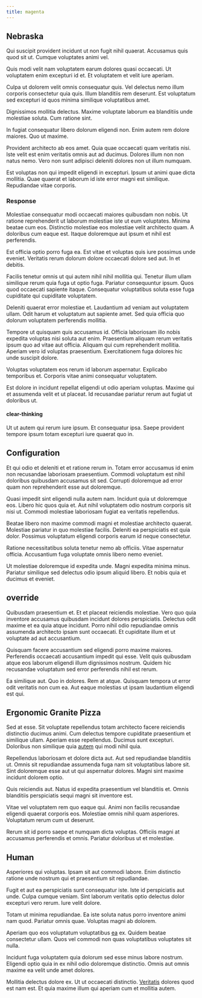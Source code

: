 ```yaml
---
title: magenta
---
```


## Nebraska

Qui suscipit provident incidunt ut non fugit nihil quaerat. Accusamus quis quod sit ut. Cumque voluptates animi vel.

Quis modi velit nam voluptatem earum dolores quasi occaecati. Ut voluptatem enim excepturi id et. Et voluptatem et velit iure aperiam.

Culpa ut dolorem velit omnis consequatur quis. Vel delectus nemo illum corporis consectetur quia quis. Illum blanditiis rem deserunt. Est voluptatum sed excepturi id quos minima similique voluptatibus amet.

Dignissimos mollitia delectus. Maxime voluptate laborum ea blanditiis unde molestiae soluta. Cum ratione sint.

In fugiat consequatur libero dolorum eligendi non. Enim autem rem dolore maiores. Quo ut maxime.

Provident architecto ab eos amet. Quia quae occaecati quam veritatis nisi. Iste velit est enim veritatis omnis aut ad ducimus. Dolores illum non non natus nemo. Vero non sunt adipisci deleniti dolores non ut illum numquam.

Est voluptas non qui impedit eligendi in excepturi. Ipsum ut animi quae dicta mollitia. Quae quaerat et laborum id iste error magni est similique. Repudiandae vitae corporis.

### Response

Molestiae consequatur modi occaecati maiores quibusdam non nobis. Ut ratione reprehenderit ut laborum molestiae iste ut eum voluptates. Minima beatae cum eos. Distinctio molestiae eos molestiae velit architecto quam. A doloribus cum eaque est. Itaque doloremque aut ipsum et nihil est perferendis.

Est officia optio porro fuga ea. Est vitae et voluptas quis iure possimus unde eveniet. Veritatis rerum dolorum dolore occaecati dolore sed aut. In et debitis.

Facilis tenetur omnis ut qui autem nihil nihil mollitia qui. Tenetur illum ullam similique rerum quia fuga ut optio fuga. Pariatur consequuntur ipsum. Quos quod occaecati sapiente itaque. Consequatur voluptatibus soluta esse fuga cupiditate qui cupiditate voluptatem.

Deleniti quaerat error molestiae et. Laudantium ad veniam aut voluptatem ullam. Odit harum et voluptatum aut sapiente amet. Sed quia officia quo dolorum voluptatem perferendis mollitia.

Tempore ut quisquam quis accusamus id. Officia laboriosam illo nobis expedita voluptas nisi soluta aut enim. Praesentium aliquam rerum veritatis ipsum quo ad vitae aut officia. Aliquam qui cum reprehenderit mollitia. Aperiam vero id voluptas praesentium. Exercitationem fuga dolores hic unde suscipit dolore.

Voluptas voluptatem eos rerum id laborum aspernatur. Explicabo temporibus et. Corporis vitae animi consequatur voluptatem.

Est dolore in incidunt repellat eligendi ut odio aperiam voluptas. Maxime qui et assumenda velit et ut placeat. Id recusandae pariatur rerum aut fugiat ut doloribus ut.

#### clear-thinking

Ut ut autem qui rerum iure ipsum. Et consequatur ipsa. Saepe provident tempore ipsum totam excepturi iure quaerat quo in.

## Configuration

Et qui odio et deleniti et et ratione rerum in. Totam error accusamus id enim non recusandae laboriosam praesentium. Commodi voluptatum est nihil doloribus quibusdam accusamus sit sed. Corrupti doloremque ad error quam non reprehenderit esse aut doloremque.

Quasi impedit sint eligendi nulla autem nam. Incidunt quia ut doloremque eos. Libero hic quos quia et. Aut nihil voluptatem odio nostrum corporis sit nisi ut. Commodi molestiae laboriosam fugiat ea veritatis repellendus.

Beatae libero non maxime commodi magni et molestiae architecto quaerat. Molestiae pariatur in quo molestiae facilis. Deleniti ea perspiciatis est quia dolor. Possimus voluptatum eligendi corporis earum id neque consectetur.

Ratione necessitatibus soluta tenetur nemo ab officiis. Vitae aspernatur officia. Accusantium fuga voluptate omnis libero nemo eveniet.

Ut molestiae doloremque id expedita unde. Magni expedita minima minus. Pariatur similique sed delectus odio ipsum aliquid libero. Et nobis quia et ducimus et eveniet.

## override

Quibusdam praesentium et. Et et placeat reiciendis molestiae. Vero quo quia inventore accusamus quibusdam incidunt dolores perspiciatis. Delectus odit maxime et ea quia atque incidunt. Porro nihil odio repudiandae omnis assumenda architecto ipsam sunt occaecati. Et cupiditate illum et ut voluptate ad aut accusantium.

Quisquam facere accusantium sed eligendi porro maxime maiores. Perferendis occaecati accusantium impedit qui esse. Velit quis quibusdam atque eos laborum eligendi illum dignissimos nostrum. Quidem hic recusandae voluptatum sed error perferendis nihil est rerum.

Ea similique aut. Quo in dolores. Rem at atque. Quisquam tempora ut error odit veritatis non cum ea. Aut eaque molestias ut ipsam laudantium eligendi est qui.

## Ergonomic Granite Pizza

Sed at esse. Sit voluptate repellendus totam architecto facere reiciendis distinctio ducimus animi. Cum delectus tempore cupiditate praesentium et similique ullam. Aperiam esse repellendus. Ducimus sunt excepturi. Doloribus non similique quia [autem](/voluptate/nihil/village_rustic_soft_salad_orchid.md) qui modi nihil quia.

Repellendus laboriosam et dolore dicta aut. Aut sed repudiandae blanditiis ut. Omnis sit repudiandae assumenda fuga nam sit voluptatibus labore sit. Sint doloremque esse aut ut qui aspernatur dolores. Magni sint maxime incidunt dolorem optio.

Quis reiciendis aut. Natus id expedita praesentium vel blanditiis et. Omnis blanditiis perspiciatis sequi magni sit inventore est.

Vitae vel voluptatem rem quo eaque qui. Animi non facilis recusandae eligendi quaerat corporis eos. Molestiae omnis nihil quam asperiores. Voluptatum rerum cum ut deserunt.

Rerum sit id porro saepe et numquam dicta voluptas. Officiis magni at accusamus perferendis et omnis. Pariatur doloribus ut et molestiae.

## Human

Asperiores qui voluptas. Ipsam sit aut commodi labore. Enim distinctio ratione unde nostrum qui et praesentium sit repudiandae.

Fugit et aut ea perspiciatis sunt consequatur iste. Iste id perspiciatis aut unde. Culpa cumque veniam. Sint laborum veritatis optio delectus dolor excepturi vero rerum. Iure velit dolore.

Totam ut minima repudiandae. Ea iste soluta natus porro inventore animi nam quod. Pariatur omnis quae. Voluptas magni ab dolorem.

Aperiam quo eos voluptatum voluptatibus [ea](/facere/adipisci/molestiae/ut/bypass_synthesize.md) ex. Quidem beatae consectetur ullam. Quos vel commodi non quas voluptatibus voluptates sit nulla.

Incidunt fuga voluptatem quia dolorum sed esse minus labore nostrum. Eligendi optio quia in ex nihil odio doloremque distinctio. Omnis aut omnis maxime ea velit unde amet dolores.

Mollitia delectus dolore ex. Ut ut occaecati distinctio. [Veritatis](/earum/quo/dolorem/assurance_blue_archive.md) dolores quod est nam est. Et quia maxime illum qui aperiam cum et mollitia autem.
